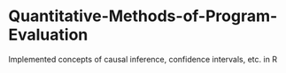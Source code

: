 # Quantitative-Methods-of-Program-Evaluation
Implemented concepts of causal inference, confidence intervals, etc. in R
